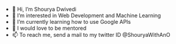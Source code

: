 - 👋 Hi, I’m Shourya Dwivedi
- 👀 I’m interested in Web Development and Machine Learning
- 🌱 I’m currently learning how to use Google APIs
- 💞️ I would love to be mentored
- 📫 To reach me, send a mail to my twitter ID @ShouryaWithAnO

<!---
shourya28/shourya28 is a ✨ special ✨ repository because its `README.md` (this file) appears on your GitHub profile.
You can click the Preview link to take a look at your changes.
--->
